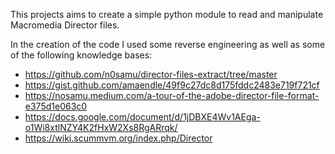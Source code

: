 This projects aims to create a simple python module to read and manipulate Macromedia Director files. 

In the creation of the code I used some reverse engineering as well as some of the following knowledge bases:
  - https://github.com/n0samu/director-files-extract/tree/master
  - https://gist.github.com/amaendle/49f9c27dc8d175fddc2483e719f721cf
  - https://nosamu.medium.com/a-tour-of-the-adobe-director-file-format-e375d1e063c0
  - https://docs.google.com/document/d/1jDBXE4Wv1AEga-o1Wi8xtlNZY4K2fHxW2Xs8RgARrqk/
  - https://wiki.scummvm.org/index.php/Director

